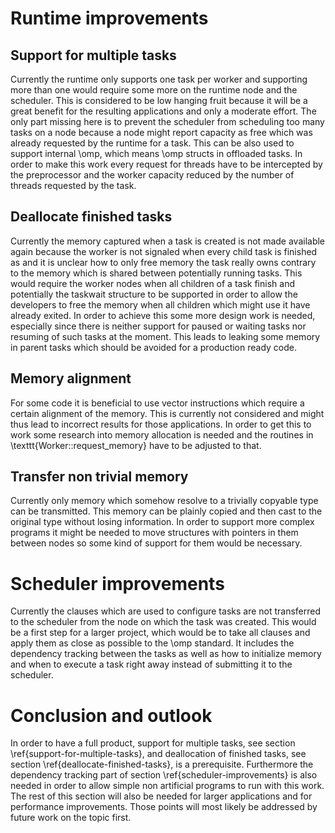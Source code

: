 # Runtime improvements
## Support for multiple tasks
Currently the runtime only supports one task per worker and supporting more than one would require some more on the 
runtime node and the scheduler.
This is considered to be low hanging fruit because it will be a great benefit for the resulting applications and only
a moderate effort.
The only part missing here is to prevent the scheduler from scheduling too many tasks on a node because a node might 
report capacity as free which was already requested by the runtime for a task.
This can be also used to support internal \omp, which means \omp structs in offloaded tasks.
In order to make this work every request for threads have to be intercepted by the preprocessor and the worker capacity
reduced by the number of threads requested by the task.

## Deallocate finished tasks
Currently the memory captured when a task is created is not made available again because the worker is not signaled when
every child task is finished as and it is unclear how to only free memory the task really owns contrary to the memory
which is shared between potentially running tasks.
This would require the worker nodes when all children of a task finish and potentially the taskwait structure to be
supported in order to allow the developers to free the memory when all children which might use it have already
exited.
In order to achieve this some more design work is needed, especially since there is neither support for paused or waiting
tasks nor resuming of such tasks at the moment.
This leads to leaking some memory in parent tasks which should be avoided for a production ready code.

## Memory alignment
For some code it is beneficial to use vector instructions which require a certain alignment of the memory.
This is currently not considered and might thus lead to incorrect results for those applications.
In order to get this to work some research into memory allocation is needed and the routines in 
\texttt{Worker::request\_memory} have to be adjusted  to that.

## Transfer non trivial memory
Currently only memory which somehow resolve to a trivially copyable type can be transmitted. 
This memory can be plainly copied and then cast to the original type without losing information.
In order to support more complex programs it might be needed to move structures with pointers in them between nodes
so some kind of support for them would be necessary.

# Scheduler improvements
Currently the clauses which are used to configure tasks are not transferred to the scheduler from the node on which the
task was created.
This would be a first step for a larger project, which would be to take all clauses and apply them as close as 
possible to the \omp standard.
It includes the dependency tracking between the tasks as well as how to initialize memory and when to execute a task
right away instead of submitting it to the scheduler.

# Conclusion and outlook
In order to have a full product, support for multiple tasks, see section \ref{support-for-multiple-tasks}, and 
deallocation of finished tasks, see section \ref{deallocate-finished-tasks}, is a prerequisite.
Furthermore the dependency tracking part of section \ref{scheduler-improvements} is also needed in order to allow
simple non artificial programs to run with this work.
The rest of this section will also be needed for larger applications and for performance improvements.
Those points will most likely be addressed by future work on the topic first.
